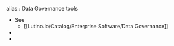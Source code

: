 alias:: Data Governance tools

- See
	- [[Lutino.io/Catalog/Enterprise Software/Data Governance]]
-
-